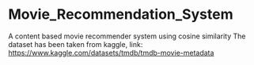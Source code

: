 # Movie_Recommendation_System
 A content based movie recommender system using cosine similarity
 The dataset has been taken from kaggle, link: https://www.kaggle.com/datasets/tmdb/tmdb-movie-metadata
